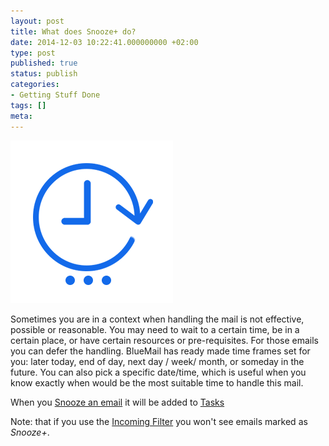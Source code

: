 ```yaml
---
layout: post
title: What does Snooze+ do?
date: 2014-12-03 10:22:41.000000000 +02:00
type: post
published: true
status: publish
categories:
- Getting Stuff Done
tags: []
meta:
---
```



![ic_action_later+](/assets/ic_action_later-.png)

Sometimes you are in a context when handling the mail is not effective, possible or reasonable. You may need to wait to a certain time, be in a certain place, or have certain resources or pre-requisites. For those emails you can defer the handling. BlueMail has ready made time frames set for you: later today, end of day, next day / week/ month, or someday in the future. You can also pick a specific date/time, which is useful when you know exactly when would be the most suitable time to handle this mail.

When you [Snooze an email](/mark-an-email-as-later/) it will be added to [Tasks](/what-are-tasks-type-mail/)

Note: that if you use the [Incoming Filter](/top-bar-left-triangle-menu/) you won't see emails marked as *Snooze+*.